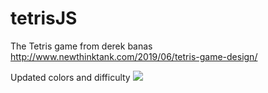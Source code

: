 # tetrisJS
The Tetris game from derek banas
http://www.newthinktank.com/2019/06/tetris-game-design/

Updated colors and difficulty
<img src="Screenshot_000413">